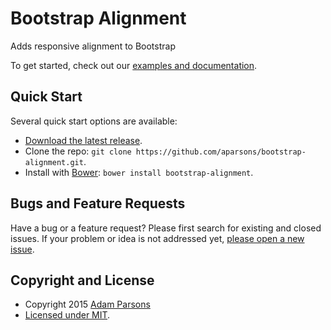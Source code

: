 # Bootstrap Alignment

Adds responsive alignment to Bootstrap

To get started, check out our [examples and documentation](https://rawgit.com/aparsons/bootstrap-alignment/master/examples.html).

## Quick Start

Several quick start options are available:

- [Download the latest release](https://github.com/aparsons/bootstrap-alignment/releases/latest).
- Clone the repo: `git clone https://github.com/aparsons/bootstrap-alignment.git`.
- Install with [Bower](http://bower.io): `bower install bootstrap-alignment`.

## Bugs and Feature Requests

Have a bug or a feature request? Please first search for existing and closed issues. If your problem or idea is not addressed yet, [please open a new issue](https://github.com/aparsons/bootstrap-alignment/issues/new).

## Copyright and License

- Copyright 2015 [Adam Parsons](https://github.com/aparsons)
- [Licensed under MIT](https://github.com/aparsons/bootstrap-alignment/blob/master/README.md).
